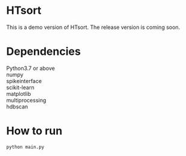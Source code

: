 # HTsort

This is a demo version of HTsort. The release version is coming soon.

# Dependencies

Python3.7 or above  
numpy  
spikeinterface  
scikit-learn  
matplotlib  
multiprocessing  
hdbscan

# How to run

```
python main.py
```

